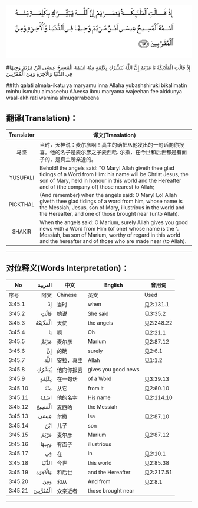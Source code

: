 ![003:045](images/003_045.gif)

#إِذْ قَالَتِ الْمَلَائِكَةُ يَا مَرْيَمُ إِنَّ اللَّهَ يُبَشِّرُكِ بِكَلِمَةٍ مِنْهُ اسْمُهُ الْمَسِيحُ عِيسَى ابْنُ مَرْيَمَ وَجِيهًا فِي الدُّنْيَا وَالْآخِرَةِ وَمِنَ الْمُقَرَّبِينَ 

##Ith qalati almala-ikatu ya maryamu inna Allaha yubashshiruki bikalimatin minhu ismuhu almaseehu AAeesa ibnu maryama wajeehan fee alddunya waal-akhirati wamina almuqarrabeena 

## 翻译(Translation)：

| Translator | 译文(Translation)                                            |
| :--------: | ------------------------------------------------------------ |
|    马坚    | 当时，天神说：麦尔彦啊！真主的确把从他发出的一句话向你报喜。他的名子是麦尔彦之子麦西哈. 尔撒，在今世和后世都是有面子的，是真主所亲近的。 |
|  YUSUFALI  | Behold! the angels said: "O Mary! Allah giveth thee glad tidings of a Word from Him: his name will be Christ Jesus, the son of Mary, held in honour in this world and the Hereafter and of (the company of) those nearest to Allah; |
|  PICKTHAL  | (And remember) when the angels said: O Mary! Lo! Allah giveth thee glad tidings of a word from him, whose name is the Messiah, Jesus, son of Mary, illustrious in the world and the Hereafter, and one of those brought near (unto Allah). |
|   SHAKIR   | When the angels said: O Marium, surely Allah gives you good news with a Word from Him (of one) whose name is the '. Messiah, Isa son of Marium, worthy of regard in this world and the hereafter and of those who are made near (to Allah). |

---

## 对位释义(Words Interpretation)：

| No   | العربية | 中文    | English | 曾用词 |
| ---- | ------: | ------- | ------- | ------ |
| 序号 |    阿文 | Chinese | 英文    | Used   |
| 3:45.1  | إِذْ       | 当时       | when                | 见2:131.1  |
| 3:45.2  | قَالَتِ     | 她说       | She said            | 见3:35.2   |
| 3:45.3  | الْمَلَائِكَةُ | 天使       | the angels          | 见2:248.22 |
| 3:45.4  | يَا       | 啊         | Oh                  | 见2:21.1   |
| 3:45.5  | مَرْيَمُ     | 麦尔彦     | Marium              | 见2:87.12  |
| 3:45.6  | إِنَّ       | 的确       | surely              | 见2:6.1    |
| 3:45.7  | اللَّهَ     | 安拉，真主 | Allah               | 见1:1.2    |
| 3:45.8  | يُبَشِّرُكِ    | 他向你报喜 | gives you good news |            |
| 3:45.9  | بِكَلِمَةٍ    | 在一句话   | of a Word           | 见3:39.13  |
| 3:45.10 | مِنْهُ      | 从它       | from it             | 见2:60.10  |
| 3:45.11 | اسْمُهُ     | 他的名字   | His name            | 见2:114.10 |
| 3:45.12 | الْمَسِيحُ   | 麦西哈     | the Messiah         |            |
| 3:45.13 | عِيسَى     | 尔撒       | Isa                 | 见2:87.10  |
| 3:45.14 | ابْنُ      | 儿子       | son                 |            |
| 3:45.15 | مَرْيَمَ     | 麦尔彦     | Marium              | 见2:87.12  |
| 3:45.16 | وَجِيهًا    | 有面子     | illustrious         |            |
| 3:45.17 | فِي       | 在         | in                  | 见2:10.1   |
| 3:45.18 | الدُّنْيَا   | 今世       | this world          | 见2:85.38  |
| 3:45.19 | وَالْآخِرَةِ  | 和后世     | and the Hereafter   | 见2:217.51 |
| 3:45.20 | وَمِنَ      | 和从       | And from            | 见2:8.1    |
| 3:45.21 | الْمُقَرَّبِينَ | 众亲近者   | those brought near  |            |

---
